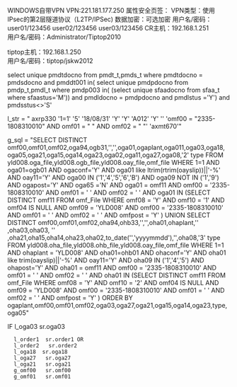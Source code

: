 WINDOWS自带VPN
VPN:221.181.177.250
属性安全页签：
VPN类型：使用IPsec的第2层隧道协议（L2TP/IPSec)
数据加密：可选加密
用户名/密码：user01/123456
             user02/123456
             user03/123456
CR主机：192.168.1.251     
用户名/密码：Administrator/Tiptop2010

tiptop主机：192.168.1.250   
用户名/密码：tiptop/jskw2012

select unique pmdtdocno from pmdt_t,pmds_t where pmdtdocno = pmdsdocno and pmddt001 in(
select  unique pmdpdocno from pmdp_t,pmdl_t where pmdp003 in(
(select unique sfaadocno from sfaa_t where sfaastus='M')) and pmdldocno = pmdpdocno and pmdlstus ='Y') and pmdsstus<>'S'

l_str = " axrp330 '1=1' '5' '18/08/31' 'Y' 'Y' 'A012' 'Y' '' 'omf00 = \"2335-1808310010\" AND omf01 = \" \" AND omf02 = \" \"' 'axmt670'"


g_sql = "SELECT DISTINCT omf00,omf01,omf02,oga94,ogb31,'','',oga01,ogaplant,oga011,oga03,oga18,        oga05,oga21,oga15,oga14,oga23,oga02,oga11,oga27,oga08,'2' type   FROM yld008.oga_file,yld008.ogb_file,yld008.oay_file,omf_file  WHERE 1=1   AND oga01=ogb01    AND ogaconf='Y'    AND oga01 like ltrim(rtrim(oayslip))||'-%' AND oay11='Y'   AND oga00 IN ('1','4','5','6','B')    AND oga09 NOT IN ('1','9') AND ogapost='Y'   AND oga65 ='N'    AND oga01 = omf11    AND omf00 = '2335-1808310010' AND omf01 = ' ' AND omf02 = ' '   AND oga01 IN (SELECT DISTINCT omf11 FROM omf_File  WHERE omf08 = 'Y' AND omf10 = '1'    AND omf04 IS NULL    AND omf09 = 'YLD008'   AND omf00 = '2335-1808310010' AND omf01 = ' ' AND omf02 = ' ' AND omfpost = 'Y' ) UNION SELECT DISTINCT omf00,omf01,omf02,oha94,ohb33,'','',oha01,ohaplant,''    ,oha03,oha03,        ''   ,oha21,oha15,oha14,oha23,oha02,to_date('','yyyymmdd'),'',oha08,'3' type   FROM yld008.oha_file,yld008.ohb_file,yld008.oay_file,omf_file  WHERE  1=1   AND ohaplant = 'YLD008'   AND oha01=ohb01    AND ohaconf='Y'    AND oha01 like trim(oayslip)||'-%' AND oay11='Y'   AND oha09 IN ('1','4','5') AND ohapost='Y'   AND oha01 = omf11    AND omf00 = '2335-1808310010' AND omf01 = ' ' AND omf02 = ' '   AND oha01 IN (SELECT DISTINCT omf11 FROM omf_File  WHERE omf08 = 'Y' AND omf10 = '2'    AND omf04 IS NULL    AND omf09 = 'YLD008'   AND omf00 = '2335-1808310010' AND omf01 = ' ' AND omf02 = ' ' AND omfpost = 'Y' ) ORDER BY ogaplant,omf00,omf01,omf02,oga03,oga27,oga21,oga15,oga14,oga23,type,oga05"

IF l_oga03   sr.oga03
             
      l_order1  sr.order1 OR 
      l_order2   sr.order2  
      l_oga18  sr.oga18  
      l_oga27   sr.oga27  
      l_oga21   sr.oga21  
      g_omf00   sr.omf00     
      g_omf01   sr.omf01 
